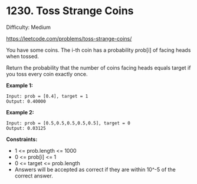# 1230. Toss Strange Coins

Difficulty: Medium

https://leetcode.com/problems/toss-strange-coins/

You have some coins.  The i-th coin has a probability prob[i] of facing heads when tossed.

Return the probability that the number of coins facing heads equals target if you toss every coin exactly once.

**Example 1:**
```
Input: prob = [0.4], target = 1
Output: 0.40000
```

**Example 2:**
```
Input: prob = [0.5,0.5,0.5,0.5,0.5], target = 0
Output: 0.03125
```

**Constraints:**

* 1 <= prob.length <= 1000
* 0 <= prob[i] <= 1
* 0 <= target <= prob.length
* Answers will be accepted as correct if they are within 10^-5 of the correct answer.
